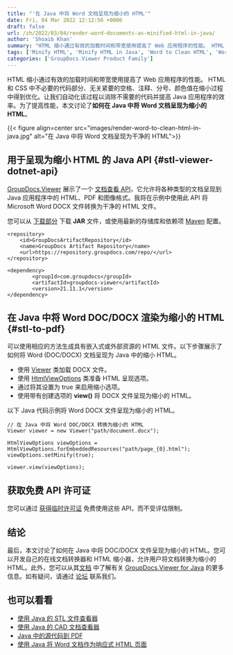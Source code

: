 ```yaml
---
title: "'在 Java 中将 Word 文档呈现为缩小的 HTML'"
date: Fri, 04 Mar 2022 12:12:56 +0000
draft: false
url: /zh/2022/03/04/render-word-documents-as-minified-html-in-java/
author: 'Shoaib Khan'
summary: "HTML 缩小通过有效的加载时间和带宽使用提高了 Web 应用程序的性能。 HTML 和 CSS 中不必要的代码部分、无关紧要的空格、注释、分号、颜色值在缩小过程中得到优化。让我们自动化该过程以消除不需要的代码并提高 Java 应用程序的效率。为了提高性能，本文讨论了**如何在 Java 中将 Word 文档呈现为缩小的 HTML**。"
tags: ['Minify HTML', 'Minify HTML in Java', 'Word to Clean HTML', 'Word to Minified HTML']
categories: ['GroupDocs.Viewer Product Family']
---
```


HTML 缩小通过有效的加载时间和带宽使用提高了 Web 应用程序的性能。 HTML 和 CSS 中不必要的代码部分、无关紧要的空格、注释、分号、颜色值在缩小过程中得到优化。让我们自动化该过程以消除不需要的代码并提高 Java 应用程序的效率。为了提高性能，本文讨论了**如何在 Java 中将 Word 文档呈现为缩小的 HTML**。



{{< figure align=center src="images/render-word-to-clean-html-in-java.jpg" alt="在 Java 中将 Word 文档呈现为干净的 HTML">}}


## 用于呈现为缩小 HTML 的 Java API {#stl-viewer-dotnet-api}

[GroupDocs.Viewer](https://products.groupdocs.com/viewer/) 展示了一个 [文档查看 API](https://products.groupdocs.com/viewer/java/)，它允许将各种类型的文档呈现到Java 应用程序中的 HTML、PDF 和图像格式。我将在示例中使用此 API 将 Microsoft Word DOCX 文件转换为干净的 HTML 文件。

您可以从 [下载部分](https://downloads.groupdocs.com/viewer/java) 下载 **JAR** 文件，或使用最新的存储库和依赖项 [Maven](https://repository.groupdocs.com/webapp/#/artifacts/browse/tree/General/repo/com/groupdocs) 配置。

```
<repository>
	<id>GroupDocsArtifactRepository</id>
	<name>GroupDocs Artifact Repository</name>
	<url>https://repository.groupdocs.com/repo/</url>
</repository>

<dependency>
        <groupId>com.groupdocs</groupId>
        <artifactId>groupdocs-viewer</artifactId>
        <version>21.11.1</version> 
</dependency>
```

## 在 Java 中将 Word DOC/DOCX 渲染为缩小的 HTML {#stl-to-pdf}

可以使用相应的方法生成具有嵌入式或外部资源的 HTML 文件。以下步骤展示了如何将 Word (DOC/DOCX) 文档呈现为 Java 中的缩小 HTML。

* 使用 [Viewer](https://apireference.groupdocs.com/viewer/java/com.groupdocs.viewer/Viewer) 类加载 DOCX 文件。
* 使用 [HtmlViewOptions](https://apireference.groupdocs.com/viewer/java/com.groupdocs.viewer.options/HtmlViewOptions) 类准备 HTML 呈现选项。
* 通过将其设置为 true 来启用缩小选项。
* 使用带有创建选项的 **view()** 将 DOCX 文件呈现为缩小的 HTML。

以下 Java 代码示例将 Word DOCX 文件呈现为缩小的 HTML。

```
// 在 Java 中将 Word DOC/DOCX 转换为缩小的 HTML
Viewer viewer = new Viewer("path/document.docx");

HtmlViewOptions viewOptions = HtmlViewOptions.forEmbeddedResources("path/page_{0}.html");
viewOptions.setMinify(true);

viewer.view(viewOptions);
```

## 获取免费 API 许可证

您可以通过 [获得临时许可证](https://purchase.groupdocs.com/temporary-license) 免费使用这些 API，而不受评估限制。

## 结论

最后，本文讨论了如何在 Java 中将 DOC/DOCX 文件呈现为缩小的 HTML。您可以开发自己的在线文档转换器和 HTML 缩小器，允许用户将文档转换为缩小的 HTML。此外，您可以从其[文档](https://docs.groupdocs.com/viewer/) 中了解有关 [GroupDocs.Viewer for Java](https://products.groupdocs.com/viewer/net/) 的更多信息。如有疑问，请通过 [论坛](https://forum.groupdocs.com/) 联系我们。

## 也可以看看

* [使用 Java 的 STL 文件查看器](https://blog.groupdocs.com/2022/01/07/stl-file-viewer-using-java/)
* [使用 Java 的 CAD 文档查看器](https://blog.groupdocs.com/2021/04/05/viewing-cad-documents-using-java/)
* [Java 中的源代码到 PDF](https://blog.groupdocs.com/2021/12/16/convert-source-code-to-pdf-in-java/)
* [使用 Java 将 Word 文档作为响应式 HTML 页面](https://blog.groupdocs.com/2021/09/23/view-word-documents-as-responsive-html-page-using-java/)





